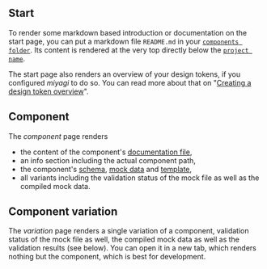 ## Start

To render some markdown based introduction or documentation on the start page, you can put a markdown file `README.md` in your [`components folder`](/configuration/options#components). Its content is rendered at the very top directly below the [`project name`](/configuration/options#projectname).

The start page also renders an overview of your design tokens, if you configured _miyagi_ to do so. You can read more about that on "[Creating a design token overview](/how-to/creating-a-design-token-overview/)".

## Component

The _component_ page renders

- the content of the component's [documentation file](/component-files/documentation),
- an info section including the actual component path,
- the component's [schema](/component-files/schema), [mock data](/component-files/mocks) and [template](/component-files/template),
- all variants including the validation status of the mock file as well as the compiled mock data.

## Component variation

The _variation_ page renders a single variation of a component, validation status of the mock file as well, the compiled mock data as well as the validation results (see below). You can open it in a new tab, which renders nothing but the component, which is best for development.
